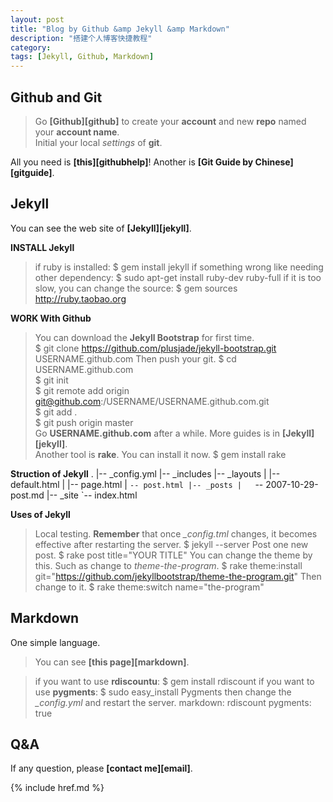 ```yaml
---
layout: post
title: "Blog by Github &amp Jekyll &amp Markdown"
description: "搭建个人博客快捷教程"
category: 
tags: [Jekyll, Github, Markdown]
---
```


## Github and Git
> Go __[Github][github]__ to create your __account__ and new __repo__ named your __account name__.   
> Initial your local _settings_ of __git__.

All you need is __[this][githubhelp]__! Another is __[Git Guide by Chinese][gitguide]__.

## Jekyll
You can see the web site of __[Jekyll][jekyll]__.

__INSTALL Jekyll__
> if ruby is installed:
	$ gem install jekyll
> if something wrong like needing other dependency:
	$ sudo apt-get install ruby-dev ruby-full
> if it is too slow, you can change the source:
	$ gem sources http://ruby.taobao.org

__WORK With Github__
> You can download the __Jekyll Bootstrap__ for first time.   
	$ git clone https://github.com/plusjade/jekyll-bootstrap.git USERNAME.github.com
> Then push your git.
	$ cd USERNAME.github.com  
	$ git init  
	$ git remote add origin git@github.com:/USERNAME/USERNAME.github.com.git    
	$ git add .   
	$ git push origin master   
> Go __USERNAME.github.com__ after a while. More guides is in __[Jekyll][jekyll]__.  
> Another tool is __rake__. You can install it now.
	$ gem install rake

__Struction of Jekyll__
	.
	|-- _config.yml
	|-- _includes
	|-- _layouts
	|   |-- default.html
	|   |-- page.html
	|   `-- post.html
	|-- _posts
	|   `-- 2007-10-29-post.md
	|-- _site
	`-- index.html

__Uses of Jekyll__

> Local testing. __Remember__ that once *_config.tml* changes, it becomes effective after restarting the server.
	$ jekyll --server
> Post one new post.
	$ rake post title="YOUR TITLE"
> You can change the theme by this. Such as change to _theme-the-program_.
	$ rake theme:install git="https://github.com/jekyllbootstrap/theme-the-program.git"
> Then change to it.
	$ rake theme:switch name="the-program"

## Markdown
One simple language.  

> You can see __[this page][markdown]__.

> if you want to use __rdiscountu__:
	$ gem install rdiscount
> if you want to use __pygments__:
	$ sudo easy_install Pygments
> then change the *_config.yml* and restart the server.
	markdown: rdiscount
	pygments: true

## Q&A

If any question, please __[contact me][email]__.

{% include href.md %}

